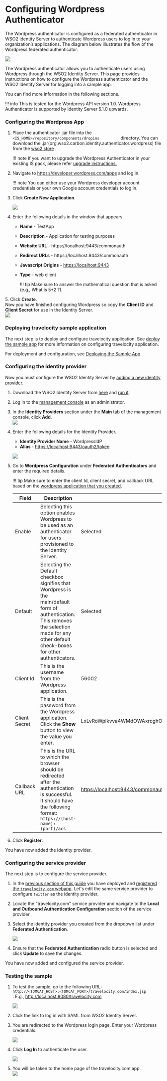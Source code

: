 # Configuring Wordpress Authenticator
The Wordpress authenticator is configured as a federated authenticator
in WSO2 Identity Server to authenticate Wordpress users to log in to
your organization’s applications. The diagram below illustrates the flow
of the Wordpress federated authenticator.

![](../assets/img/49092142/76746176.png)

The Wordpress authenticator allows you to authenticate users using
Wordpress through the WSO2 Identity Server. This page provides
instructions on how to configure the Wordpress authenticator and the
WSO2 Identity Server for logging into a sample app.

You can find more information in the following sections.

!!! info 
    This is tested for the Wordpress API version 1.0. Wordpress
    Authenticator is supported by Identity Server 5.1.0 upwards.

### Configuring the Wordpress App

1.  Place the authenticator .jar file into the
    `           <IS_HOME>/repository/components/dropins          `
    directory. You can download the
    .jar(org.wso2.carbon.identity.authenticator.wordpress) file from the
    [wso2
    store](https://store.wso2.com/store/assets/isconnector/list?q=%22_default%22%3A%22Wordpress%22)
    .  

    !!! note
        If you want to upgrade the Wordpress Authenticator in your existing
        IS pack, please refer [upgrade
        instructions.](../../develop/upgrading-an-authenticator)
    

2.  Navigate to <https://developer.wordpress.com/apps> and log in.

    !!! note
        You can either use your Wordpress developer account
        credentials or your own Google account credentials to log in.
    

3.  Click **Create New Application**.

    ![](../assets/img/49092145/76747300.png) 

4.  Enter the following details in the window that appears.
    -   **Name** - TestApp
    -   **Description** - Application for testing purposes
    -   **Website URL** - https://localhost:9443/commonauth
    -   **Redirect URLs** - https://localhost:9443/commonauth
    -   **Javascript Origins** - <https://localhost:9443>
    -   **Type** - web client

        !!! tip
            Make sure to answer the mathematical question that is asked
            (e.g., What is 5+2 ?).
        
<a name= "configure-wordpress"></a>
5.  Click **Create**.  
    Now you have finished configuring Wordpress so copy the **Client ID** and **Client Secret** for use in the Identity Server.  
    ![](../assets/img/49092145/49226414.png) 

### Deploying travelocity sample application

The next step is to deploy and configure travelocity application. See 
[deploy the sample app](../../learn/deploying-the-sample-app/#deploying-the-travelocity-webapp) for more information 
on configuring travelocity application. 

For deployment and configuration, see [Deploying the Sample App](../../learn/deploying-the-sample-app).

### Configuring the identity provider

Now you must configure the WSO2 Identity Server by [adding a new
identity
provider](../../learn/adding-and-configuring-an-identity-provider).

1.  Download the WSO2 Identity Server from
    [here](http://wso2.com/products/identity-server/) and [run
    it](../../setup/running-the-product).
2.  Log in to the [management
    console](../../setup/getting-started-with-the-management-console)
    as an administrator.
3.  In the **Identity Providers** section under the **Main** tab of the
    management console, click **Add**.  
    ![](../assets/img/49092145/76747356.png) 
4.  Enter the following details for the Identity Provider.

    -   **Identity Provider Name** - WordpressIdP
    -   **Alias** - <https://localhost:9443/oauth2/token>

    ![](../assets/img/49092145/76747375.png) 

5.  Go to **Wordpress Configuration** under **Federated Authenticators**
    and enter the required details.

    !!! tip
        Make sure to enter the client Id, client secret, and callback URL
        based on the [wordpress application that you
        created](#configure-wordpress).
    

    | Field         | Description                                                                                                                                                                                          | Sample value                                                     |
    |---------------|------------------------------------------------------------------------------------------------------------------------------------------------------------------------------------------------------|------------------------------------------------------------------|
    | Enable        | Selecting this option enables Wordpress to be used as an authenticator for users provisioned to the Identity Server.                                                                                 | Selected                                                         |
    | Default       | Selecting the Default checkbox signifies that Wordpress is the main/default form of authentication. This removes the selection made for any other default check-boxes for other authenticators.      | Selected                                                         |
    | Client Id     | This is the username from the Wordpress application.                                                                                                                                                 | 56002                                                            |
    | Client Secret | This is the password from the Wordpress application. Click the **Show** button to view the value you enter.                                                                                          | LxLvRoWplkvva4WMdOWAxrcghOVlxrH8RHJ96XWlXVaZi6pZDgXsvPhLHhzGqeCF |
    | Callback URL  | This is the URL to which the browser should be redirected after the authentication is successful. It should have the following format: `               https://(host-name):(port)/acs              ` | <https://localhost:9443/commonauth>                              |

6.  Click **Register**.

You have now added the identity provider.

### Configuring the service provider

The next step is to configure the service provider.

1.  In the
    [previous section of this guide](#deploying-travelocity-sample-application)
    you have deployed and
    [registered the `travelocity.com` webapp](learn/deploying-the-sample-app/#configuring-the-service-provider).
    Let's edit the same service provider to configure `twitter` as the
    identity provider.

2.  Locate the "travelocity.com" service provider and navigate to the
    **Local and Outbound Authentication Configuration** section of the
    service provider.
    
3.  Select the identity provider you created from the dropdown list
    under **Federated Authentication**.  
      
    ![](../assets/img/49092145/49226418.png) 
4. Ensure that the **Federated Authentication** radio button is selected
   and click **Update** to save the changes.

You have now added and configured the service provider.

### Testing the sample

1.  To test the sample, go to the following URL:
    `          http://<TOMCAT_HOST>:<TOMCAT_PORT>/travelocity.com/index.jsp         `
    . E.g., [http://localhost:8080/travelocity.com](http://localhost:8080/travelocity.com)
    
    ![](../assets/img/49092145/49226416.png) 
    
2.  Click the link to log in with SAML from WSO2 Identity Server.
3.  You are redirected to the Wordpress login page. Enter your Wordpress
    credentials.  
      
    ![](../assets/img/49092145/49226419.png) 
4.  Click **Log In** to authenticate the user.  
      
    ![](../assets/img/49092145/49226420.png) 
5.  You will be taken to the home page of the travelocity.com app.  
    ![](../assets/img/49092145/49226421.png) 
